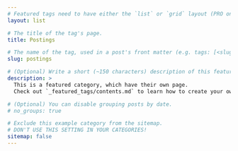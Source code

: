 ```yaml
---
# Featured tags need to have either the `list` or `grid` layout (PRO only).
layout: list

# The title of the tag's page.
title: Postings

# The name of the tag, used in a post's front matter (e.g. tags: [<slug>]).
slug: postings

# (Optional) Write a short (~150 characters) description of this featured tag.
description: >
  This is a featured category, which have their own page.
  Check out `_featured_tags/contents.md` to learn how to create your own.

# (Optional) You can disable grouping posts by date.
# no_groups: true

# Exclude this example category from the sitemap.
# DON'T USE THIS SETTING IN YOUR CATEGORIES!
sitemap: false
---
```

